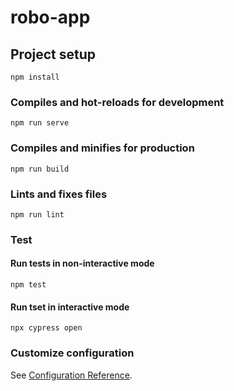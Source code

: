 # robo-app

## Project setup

```
npm install
```

### Compiles and hot-reloads for development

```
npm run serve
```

### Compiles and minifies for production

```
npm run build
```

### Lints and fixes files

```
npm run lint
```

### Test

#### Run tests in non-interactive mode

```
npm test
```

#### Run tset in interactive mode

```
npx cypress open
```

### Customize configuration

See [Configuration Reference](https://cli.vuejs.org/config/).
